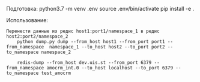 
Подготовка:
    python3.7 -m venv .env
    source .env/bin/activate
    pip install -e .

Использование:

	Перенести данные из редис host1:port1/namespace_1 в редис host2:port2/namespace_2
        python dump.py dump --from_host host1 --from_port port1 --from_namespace  namespace_1 --to_host host2 --to_port port2 --to_namespace namespace_2

        redis-dump --from_host dev.uis.st --from_port 6379 --from_namespace amocrm_int.0 --to_host localhost --to_port 6379 --to_namespace test_amocrm
